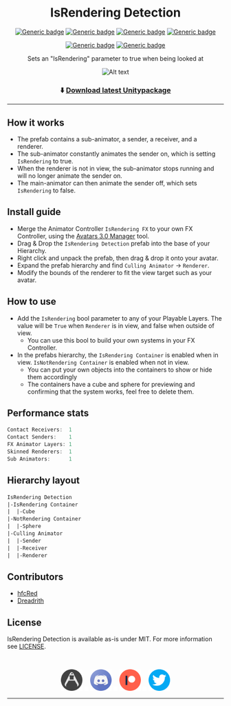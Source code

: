 <div align="center">

# IsRendering Detection

[![Generic badge](https://img.shields.io/github/downloads/VRLabs/IsRendering-Detection/total?label=Downloads)](https://github.com/VRLabs/IsRendering-Detection/releases/latest)
[![Generic badge](https://img.shields.io/badge/License-MIT-informational.svg)](https://github.com/VRLabs/IsRendering-Detection/blob/main/LICENSE)
[![Generic badge](https://img.shields.io/badge/Unity-2019.4.31f1-lightblue.svg)](https://unity3d.com/unity/whats-new/2019.4.31)
[![Generic badge](https://img.shields.io/badge/SDK-AvatarSDK3-lightblue.svg)](https://vrchat.com/home/download)

[![Generic badge](https://img.shields.io/discord/706913824607043605?color=%237289da&label=DISCORD&logo=Discord&style=for-the-badge)](https://discord.vrlabs.dev/)
[![Generic badge](https://img.shields.io/endpoint.svg?url=https%3A%2F%2Fshieldsio-patreon.vercel.app%2Fapi%3Fusername%3Dvrlabs%26type%3Dpatrons&style=for-the-badge)](https://patreon.vrlabs.dev/)

Sets an "IsRendering" parameter to true when being looked at

![Alt text](https://raw.githubusercontent.com/VRLabs/IsRendering-Detection/main/Media/trollcull.gif)

### ⬇️ [Download latest Unitypackage](https://github.com/VRLabs/IsRendering-Detection/releases/latest)

<!-- 
### 📦 [Add to VRChat Creator Companion]() -->

</div>

---

## How it works

* The prefab contains a sub-animator, a sender, a receiver, and a renderer.  
* The sub-animator constantly animates the sender on, which is setting ``IsRendering`` to true.  
* When the renderer is not in view, the sub-animator stops running and will no longer animate the sender on.  
* The main-animator can then animate the sender off, which sets ``IsRendering`` to false.

## Install guide

* Merge the Animator Controller ``IsRendering FX`` to your own FX Controller, using the [Avatars 3.0 Manager](https://github.com/VRLabs/Avatars-3.0-Manager) tool.
* Drag & Drop the ``IsRendering Detection`` prefab into the base of your Hierarchy.
* Right click and unpack the prefab, then drag & drop it onto your avatar.
* Expand the prefab hierarchy and find ``Culling Animator`` -> ``Renderer``.
* Modify the bounds of the renderer to fit the view target such as your avatar.

## How to use

* Add the ``IsRendering`` bool parameter to any of your Playable Layers. The value will be ``True`` when ``Renderer`` is in view, and false when outside of view.
  * You can use this bool to build your own systems in your FX Controller.
* In the prefabs hierarchy, the ``IsRendering Container`` is enabled when in view. ``IsNotRendering Container`` is enabled when not in view.
  * You can put your own objects into the containers to show or hide them accordingly
  * The containers have a cube and sphere for previewing and confirming that the system works, feel free to delete them.  

## Performance stats

```c++
Contact Receivers:  1
Contact Senders:    1
FX Animator Layers: 1
Skinned Renderers:  1
Sub Animators:      1
```

## Hierarchy layout

```html
IsRendering Detection
|-IsRendering Container
|  |-Cube
|-NotRendering Container
|  |-Sphere
|-Culling Animator
|  |-Sender
|  |-Receiver
|  |-Renderer
```

## Contributors

* [hfcRed](https://github.com/hfcRed)  
* [Dreadrith](https://github.com/Dreadrith)

## License

IsRendering Detection is available as-is under MIT. For more information see [LICENSE](https://github.com/VRLabs/IsRendering-Detection/blob/main/LICENSE).

​

<div align="center">

[<img src="https://github.com/VRLabs/Resources/raw/main/Icons/VRLabs.png" width="50" height="50">](https://vrlabs.dev "VRLabs")
<img src="https://github.com/VRLabs/Resources/raw/main/Icons/Empty.png" width="10">
[<img src="https://github.com/VRLabs/Resources/raw/main/Icons/Discord.png" width="50" height="50">](https://discord.vrlabs.dev/ "VRLabs")
<img src="https://github.com/VRLabs/Resources/raw/main/Icons/Empty.png" width="10">
[<img src="https://github.com/VRLabs/Resources/raw/main/Icons/Patreon.png" width="50" height="50">](https://patreon.vrlabs.dev/ "VRLabs")
<img src="https://github.com/VRLabs/Resources/raw/main/Icons/Empty.png" width="10">
[<img src="https://github.com/VRLabs/Resources/raw/main/Icons/Twitter.png" width="50" height="50">](https://twitter.com/vrlabsdev "VRLabs")

</div>

---
